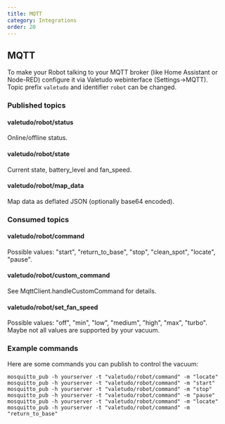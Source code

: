 ```yaml
---
title: MQTT
category: Integrations
order: 20
---
```

## MQTT

To make your Robot talking to your MQTT broker (like Home Assistant or Node-RED) configure it via Valetudo webinterface (Settings->MQTT).  
Topic prefix `valetudo` and identifier `robot` can be changed.

### Published topics

#### valetudo/robot/status

Online/offline status.

#### valetudo/robot/state

Current state, battery_level and fan_speed.

#### valetudo/robot/map_data

Map data as deflated JSON (optionally base64 encoded).

### Consumed topics

#### valetudo/robot/command

Possible values: "start", "return_to_base", "stop", "clean_spot", "locate", "pause".

#### valetudo/robot/custom_command

See MqttClient.handleCustomCommand for details.

#### valetudo/robot/set_fan_speed

Possible values: "off", "min", "low", "medium", "high", "max", "turbo".  
Maybe not all values are supported by your vacuum.

### Example commands

Here are some commands you can publish to control the vacuum:

```Shell
mosquitto_pub -h yourserver -t "valetudo/robot/command" -m "locate"
mosquitto_pub -h yourserver -t "valetudo/robot/command" -m "start"
mosquitto_pub -h yourserver -t "valetudo/robot/command" -m "stop"
mosquitto_pub -h yourserver -t "valetudo/robot/command" -m "pause"
mosquitto_pub -h yourserver -t "valetudo/robot/command" -m "locate"
mosquitto_pub -h yourserver -t "valetudo/robot/command" -m "return_to_base"
```
